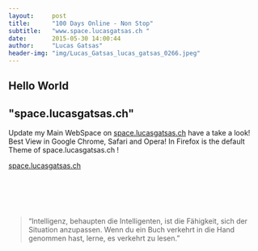 ```yaml
---
layout:     post
title:      "100 Days Online - Non Stop"
subtitle:   "www.space.lucasgatsas.ch "
date:       2015-05-30 14:00:44
author:     "Lucas Gatsas"
header-img: "img/Lucas_Gatsas_lucas_gatsas_0266.jpeg"
---
```

<h2 class="section-heading">Hello World</h2>
<h2 class="section-heading">"space.lucasgatsas.ch"</h2>

Update my Main WebSpace on <a href="http://space.lucasgatsas.ch">space.lucasgatsas.ch</a> have a take a look! 
Best View in Google Chrome, Safari and Opera! In Firefox is the default Theme of space.lucasgatsas.ch ! 
<br> 

<a href="http://space.lucasgatsas.ch">space.lucasgatsas.ch</a>

<br><br>

<!--
<div class="row">
        <div class="col-md-4"></div>
        <div class="col-lg-4 col-sm-12 text-center"><img class="img-circle img-responsive img-center" src="{{ site.baseurl }}/img/uccnFS0T-1.jpg" alt="Lucas Gatsas - Sebastian Senf">  <h3>Sebastian Senf aka. Mustardamus<br>
                    <small> Full Stack Web Developer @ Akrasia - Germany</small><br>
                    <small><a href="http://akrasia.me/#/about" class="text-center">www.akrasia.me</a></small>

                </h3></div>
        <div class="col-md-4"></div>
      </div>
-->



<br>
<blockquote>
“Intelligenz, behaupten die Intelligenten, ist die Fähigkeit, sich der Situation anzupassen. Wenn du ein Buch verkehrt in die Hand genommen hast, lerne, es verkehrt zu lesen.” 
</blockquote>

